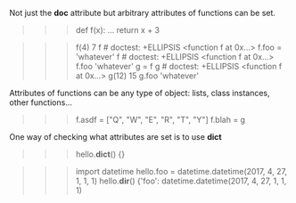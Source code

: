 Not just the __doc__ attribute but arbitrary attributes of functions can be set.

>>> def f(x):
...     return x + 3

>>> f(4)
7
>>> f  # doctest: +ELLIPSIS
<function f at 0x...>
>>> f.foo = 'whatever'
>>> f  # doctest: +ELLIPSIS
<function f at 0x...>
>>> f.foo
'whatever'
>>> g = f
>>> g  # doctest: +ELLIPSIS
<function f at 0x...>
>>> g(12)
15
>>> g.foo
'whatever'

Attributes of functions can be any type of object: lists, class instances, other functions...
>>> f.asdf = ["Q", "W", "E", "R", "T", "Y"]
>>> f.blah = g


One way of checking what attributes are set is to use __dict__
>>> hello.__dict__()
{}

>>> import datetime
>>> hello.foo = datetime.datetime(2017, 4, 27, 1, 1, 1)
>>> hello.__dir__()
{'foo': datetime.datetime(2017, 4, 27, 1, 1, 1)
